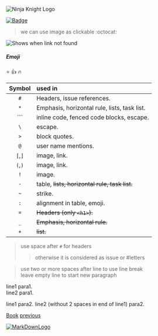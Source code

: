 ![Ninja Knight Logo](https://cdn.dribbble.com/users/3377572/screenshots/6357667/rycerz_dla_vorteka.png "Ninja->Speed/Knight->Withstand")

[![Badge](https://img.shields.io/badge/Ninja-Knight-brightgreen "NK")](https://github.com/badges/shields "https://shields.io/")
> we can use image as clickable :octocat:

![Shows when link not found](https://nkpro.net/test.png "Not Found")

##### Emoji
:star:
:+1:
:fire:

Symbol  |  used in 
:------:|:----------------------------------------
 `#`    |  Headers, issue references.
 `*`    |  Emphasis, horizontal rule, lists, task list.
 `\``   |  inline code, fenced code blocks, escape.
 `\`    |  escape.
 `>`    |  block quotes.
 `@`    |  user name mentions.
 `[`,`]`|  image, link.
 `(`,`)`|  image, link.
 `!`    |  image.
 `-`    |  table, ~~lists, horizontal rule, task list.~~
 `~`    |  strike.
 `:`    |  alignment in table, emoji.
 `=`    |  ~~Headers (only `<h1>`).~~
 `_`    |  ~~Emphasis, horizontal rule.~~
 `+`    |  ~~list.~~
 
> use space after `#` for headers
>> otherwise it is considered as issue or #letters

> use two or more spaces after line to use line break  
> leave empty line to start new paragraph

line1 para1.  
line2 para1.

line1 para2.
line2 (without 2 spaces in end of line1) para2.

[Book][lable1]
[previous][lable2]

[lable1]: https://www.markdownguide.org/book/ "Book"
[lable2]: https://github.com/nkpro2000/GitHub-notes/blob/master/MarkDown.md "Part 1"
 
[![MarkDownLogo](https://cdn4.iconfinder.com/data/icons/logos-and-brands-1/512/205_Markdown_logo_logos-512.png)](<https://www.markdownguide.org> "Many more things to learn")
